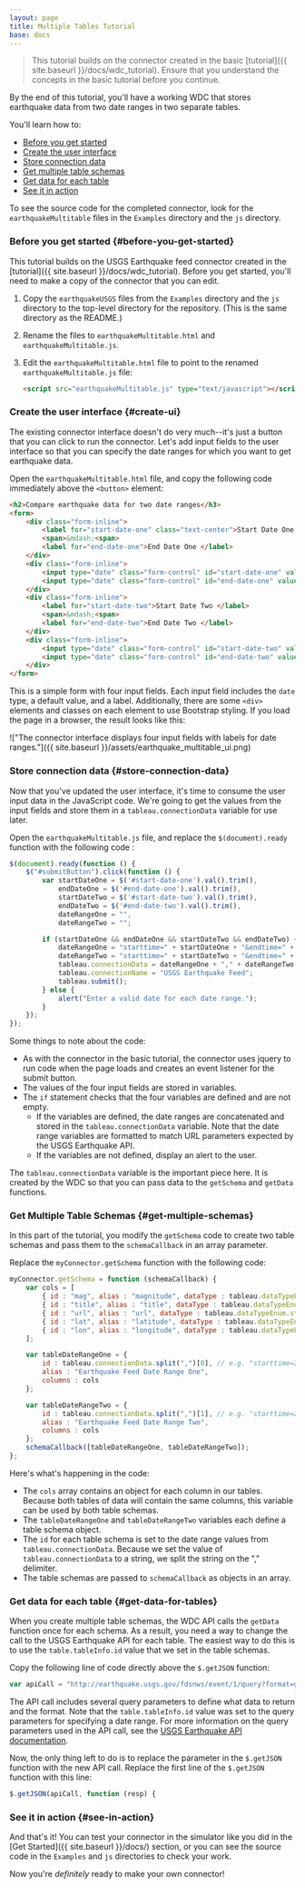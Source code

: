 ```yaml
---
layout: page
title: Multiple Tables Tutorial
base: docs
---
```


> This tutorial builds on the connector created in the basic [tutorial]({{ site.baseurl }}/docs/wdc_tutorial). Ensure that you understand the concepts in the basic tutorial before you continue.

By the end of this tutorial, you'll have a working WDC that stores earthquake data from two date ranges in two separate tables. 

You'll learn how to:

* [Before you get started](#before-you-get-started)
* [Create the user interface](#create-ui)
* [Store connection data](#store-connection-data)
* [Get multiple table schemas](#get-multiple-schemas)
* [Get data for each table](#get-data-for-tables)
* [See it in action](#see-in-action)

To see the source code for the completed connector, look for the `earthquakeMultitable` files in the `Examples` directory and the `js` directory.

### Before you get started {#before-you-get-started}

This tutorial builds on the USGS Earthquake feed connector created in the [tutorial]({{ site.baseurl }}/docs/wdc_tutorial). Before you get started, you'll need to make a copy of the connector that you can edit.

1. Copy the `earthquakeUSGS` files from the `Examples` directory and the `js` directory to the top-level directory for the repository. (This is the same directory as the README.)

1. Rename the files to `earthquakeMultitable.html` and `earthquakeMultitable.js`.

1. Edit the `earthquakeMultitable.html` file to point to the renamed `earthquakeMultitable.js` file:

   ```html
   <script src="earthquakeMultitable.js" type="text/javascript"></script>
   ```

### Create the user interface {#create-ui}

The existing connector interface doesn't do very much--it's just a button that you can click to run the connector. Let's add input fields to the user interface so that you can specify the date ranges for which you want to get earthquake data.

Open the `earthquakeMultitable.html` file, and copy the following code immediately above the `<button>` element:

```html
<h2>Compare earthquake data for two date ranges</h3>
<form>
    <div class="form-inline">
        <label for="start-date-one" class="text-center">Start Date One </label>
        <span>&mdash;<span>
        <label for="end-date-one">End Date One </label>
    </div>
    <div class="form-inline">
        <input type="date" class="form-control" id="start-date-one" value="2015-05-08">
        <input type="date" class="form-control" id="end-date-one" value="2015-05-15">
    </div>
    <div class="form-inline">
        <label for="start-date-two">Start Date Two </label>
        <span>&mdash;<span>
        <label for="end-date-two">End Date Two </label>
    </div>
    <div class="form-inline">
        <input type="date" class="form-control" id="start-date-two" value="2016-05-08">
        <input type="date" class="form-control" id="end-date-two" value="2016-05-15">
    </div>
</form>
```

This is a simple form with four input fields. Each input field includes the `date` type, a default value, and a label. Additionally, there are some `<div>` elements and classes on each element to use Bootstrap styling. If you load the page in a browser, the result looks like this:

!["The connector interface displays four input fields with labels for date ranges."]({{ site.baseurl }}/assets/earthquake_multitable_ui.png)

### Store connection data {#store-connection-data}

Now that you've updated the user interface, it's time to consume the user input data in the JavaScript code. We're going to get the values from the input fields and store them in a `tableau.connectionData` variable for use later.

Open the `earthquakeMultitable.js` file, and replace the `$(document).ready` function with the following code :

```js
$(document).ready(function () {
	$("#submitButton").click(function () {
		var startDateOne = $('#start-date-one').val().trim(),
			endDateOne = $('#end-date-one').val().trim(),
			startDateTwo = $('#start-date-two').val().trim(),
			endDateTwo = $('#end-date-two').val().trim(),
			dateRangeOne = "",
			dateRangeTwo = "";

		if (startDateOne && endDateOne && startDateTwo && endDateTwo) {
			dateRangeOne = "starttime=" + startDateOne + "&endtime=" + endDateOne;
			dateRangeTwo = "starttime=" + startDateTwo + "&endtime=" + endDateTwo;
			tableau.connectionData = dateRangeOne + "," + dateRangeTwo;
			tableau.connectionName = "USGS Earthquake Feed";
			tableau.submit(); 
		} else {
			alert("Enter a valid date for each date range.");
		}
	});
});
```

Some things to note about the code:

* As with the connector in the basic tutorial, the connector uses jquery to run code when the page loads and creates an event listener for the submit button.
* The values of the four input fields are stored in variables.
* The `if` statement checks that the four variables are defined and are not empty.
	* If the variables are defined, the date ranges are concatenated and stored in the `tableau.connectionData` variable. Note that the date range variables are formatted to match URL parameters expected by the USGS Earthquake API. 
	* If the variables are not defined, display an alert to the user.

The `tableau.connectionData` variable is the important piece here. It is created by the WDC so that you can pass data to the `getSchema` and `getData` functions.

### Get Multiple Table Schemas {#get-multiple-schemas}

In this part of the tutorial, you modify the `getSchema` code to create two table schemas and pass them to the `schemaCallback` in an array parameter. 

Replace the `myConnector.getSchema` function with the following code:

```js
myConnector.getSchema = function (schemaCallback) {
	var cols = [
		{ id : "mag", alias : "magnitude", dataType : tableau.dataTypeEnum.float },
		{ id : "title", alias : "title", dataType : tableau.dataTypeEnum.string },
		{ id : "url", alias : "url", dataType : tableau.dataTypeEnum.string },
		{ id : "lat", alias : "latitude", dataType : tableau.dataTypeEnum.float },
		{ id : "lon", alias : "longitude", dataType : tableau.dataTypeEnum.float }
	];

	var tableDateRangeOne = {
		id : tableau.connectionData.split(",")[0], // e.g. "starttime=2015-05-01&endtime=2015-05-08",
		alias : "Earthquake Feed Date Range One",
		columns : cols
	};

	var tableDateRangeTwo = {
		id : tableau.connectionData.split(",")[1], // e.g. "starttime=2016-05-01&endtime=2016-05-08",
		alias : "Earthquake Feed Date Range Two",
		columns : cols
	};
	schemaCallback([tableDateRangeOne, tableDateRangeTwo]);
};
```

Here's what's happening in the code:

* The `cols` array contains an object for each column in our tables. Because both tables of data will contain the same columns, this variable can be used by both table schemas.
* The `tableDateRangeOne` and `tableDateRangeTwo` variables each define a table schema object. 
* The `id` for each table schema is set to the date range values from `tableau.connectionData`. Because we set the value of `tableau.connectionData` to a string, we split the string on the "," delimiter.
* The table schemas are passed to `schemaCallback` as objects in an array.

### Get data for each table {#get-data-for-tables}

When you create multiple table schemas, the WDC API calls the `getData` function once for each schema. As a result, you need a way to change the call to the USGS Earthquake API for each table. The easiest way to do this is to use the `table.tableInfo.id` value that we set in the table schemas.

Copy the following line of code directly above the `$.getJSON` function:

```js
var apiCall = "http://earthquake.usgs.gov/fdsnws/event/1/query?format=geojson&" + table.tableInfo.id + "&minmagnitude=4.5";
```

The API call includes several query parameters to define what data to return and the format. Note that the `table.tableInfo.id` value was set to the query parameters for specifying a date range. For more information on the query parameters used in the API call, see the [USGS Earthquake API documentation](http://earthquake.usgs.gov/fdsnws/event/1/).

Now, the only thing left to do is to replace the parameter in the `$.getJSON` function with the new API call. Replace the first line of the `$.getJSON` function with this line:

```js
$.getJSON(apiCall, function (resp) {
```

### See it in action {#see-in-action}

And that's it! You can test your connector in the simulator like you did in the [Get Started]({{ site.baseurl }}/docs/) section, or you can see the source code in the `Examples` and `js` directories to check your work. 

Now you're *definitely* ready to make your own connector!
